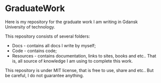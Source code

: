 # GraduateWork
Here is my repository for the graduate work I am writing in Gdansk University of
technology.

 This repository consists of several folders:

- Docs - contains all docs I write by myself;
- Code - contains code;
- Resources - contains documentation, links to sites, books and etc.. That is,
all source of knowledge I am using to complete this work.

This repository is under MIT license, that is free to use, share and etc.. But
be careful, I do not guarantee anything.
